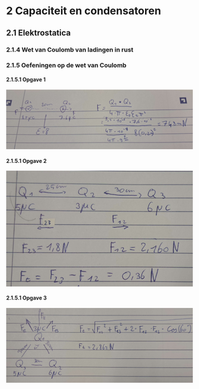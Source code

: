# 2 Capaciteit en condensatoren

## 2.1 Elektrostatica

### 2.1.4 Wet van Coulomb van ladingen in rust

### 2.1.5 Oefeningen op de wet van Coulomb

#### 2.1.5.1 Opgave 1

![Coulomb opgave 1](./images/Coulomb_opgave_1.jpg)

#### 2.1.5.1 Opgave 2

![Coulomb opgave 1](./images/Coulomb_opgave_2.jpg)

#### 2.1.5.1 Opgave 3

![Coulomb opgave 1](./images/Coulomb_opgave_3.jpg)
